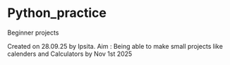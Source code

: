 # Python_practice
Beginner projects

Created on 28.09.25 by Ipsita. 
Aim : Being able to make small projects like calenders and Calculators by Nov 1st 2025
